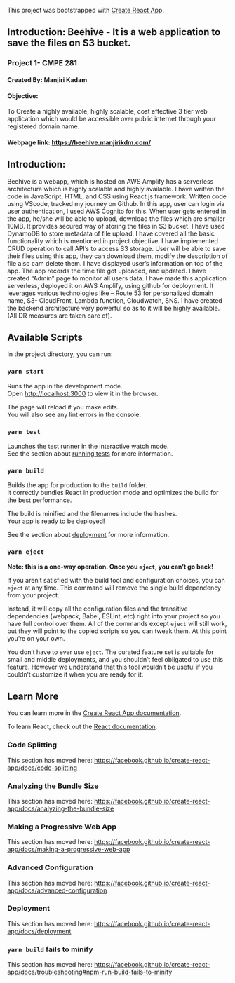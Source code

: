 This project was bootstrapped with [Create React App](https://github.com/facebook/create-react-app).


## Introduction: Beehive - It is a web application to save the files on S3 bucket.
### Project 1- CMPE 281
#### Created By: Manjiri Kadam

#### Objective:
To Create a highly available, highly scalable, cost effective 3 tier web application which would be accessible over public internet through your registered domain name.

#### Webpage link: https://beehive.manjirikdm.com/

## Introduction:

Beehive is a webapp, which is hosted on AWS Amplify has a serverless architecture which is highly scalable and highly available. I have written the code in JavaScript, HTML, and CSS using React.js framework. Written code using VScode, tracked my journey on Github.
In this app, user can login via user authentication, I used AWS Cognito for this. When user gets entered in the app, he/she will be able to upload, download the files which are smaller 10MB. It provides secured way of storing the files in S3 bucket. I have used DynamoDB to store metadata of file upload.
I have covered all the basic functionality which is mentioned in project objective. I have implemented CRUD operation to call API’s to access S3 storage. User will be able to save their files using this app, they can download them, modify the description of file also cam delete them.
I have displayed user’s information on top of the app. The app records the time file got uploaded, and updated. I have created “Admin” page to monitor all users data. 
I have made this application serverless, deployed it on AWS Amplify, using github for deployment. 
It leverages various technologies like – Route 53 for personalized domain name, S3- CloudFront, Lambda function, Cloudwatch, SNS.
I have created the backend architecture very powerful so as to it will be  highly available.(All DR measures are taken care of).





## Available Scripts

In the project directory, you can run:

### `yarn start`

Runs the app in the development mode.<br />
Open [http://localhost:3000](http://localhost:3000) to view it in the browser.

The page will reload if you make edits.<br />
You will also see any lint errors in the console.

### `yarn test`

Launches the test runner in the interactive watch mode.<br />
See the section about [running tests](https://facebook.github.io/create-react-app/docs/running-tests) for more information.

### `yarn build`

Builds the app for production to the `build` folder.<br />
It correctly bundles React in production mode and optimizes the build for the best performance.

The build is minified and the filenames include the hashes.<br />
Your app is ready to be deployed!

See the section about [deployment](https://facebook.github.io/create-react-app/docs/deployment) for more information.

### `yarn eject`

**Note: this is a one-way operation. Once you `eject`, you can’t go back!**

If you aren’t satisfied with the build tool and configuration choices, you can `eject` at any time. This command will remove the single build dependency from your project.

Instead, it will copy all the configuration files and the transitive dependencies (webpack, Babel, ESLint, etc) right into your project so you have full control over them. All of the commands except `eject` will still work, but they will point to the copied scripts so you can tweak them. At this point you’re on your own.

You don’t have to ever use `eject`. The curated feature set is suitable for small and middle deployments, and you shouldn’t feel obligated to use this feature. However we understand that this tool wouldn’t be useful if you couldn’t customize it when you are ready for it.

## Learn More

You can learn more in the [Create React App documentation](https://facebook.github.io/create-react-app/docs/getting-started).

To learn React, check out the [React documentation](https://reactjs.org/).

### Code Splitting

This section has moved here: https://facebook.github.io/create-react-app/docs/code-splitting

### Analyzing the Bundle Size

This section has moved here: https://facebook.github.io/create-react-app/docs/analyzing-the-bundle-size

### Making a Progressive Web App

This section has moved here: https://facebook.github.io/create-react-app/docs/making-a-progressive-web-app

### Advanced Configuration

This section has moved here: https://facebook.github.io/create-react-app/docs/advanced-configuration

### Deployment

This section has moved here: https://facebook.github.io/create-react-app/docs/deployment

### `yarn build` fails to minify

This section has moved here: https://facebook.github.io/create-react-app/docs/troubleshooting#npm-run-build-fails-to-minify


